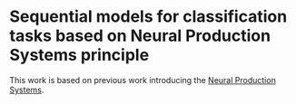 # Sequential models for classification tasks based on Neural Production Systems principle

This work is based on previous work introducing the [Neural Production Systems](https://github.com/anirudh9119/neural_production_systems).
